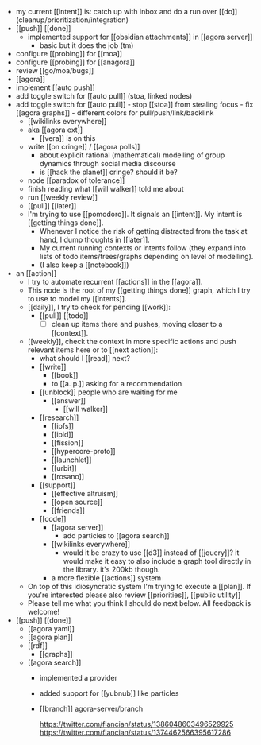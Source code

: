- my current [[intent]] is: catch up with inbox and do a run over [[do]] (cleanup/prioritization/integration)
- [[push]] [[done]]
	- implemented support for [[obsidian attachments]] in [[agora server]]
		- basic but it does the job (tm)
- configure [[probing]] for [[moa]]
- configure [[probing]] for [[anagora]]
- review [[go/moa/bugs]]
- [[agora]]
- implement [[auto push]]
- add toggle switch for [[auto pull]] (stoa, linked nodes)
- add toggle switch for [[auto pull]]
		- stop [[stoa]] from stealing focus
		- fix [[agora graphs]]
			- different colors for pull/push/link/backlink
	- [[wikilinks everywhere]]
	- aka [[agora ext]]
		- [[vera]] is on this
	- write [[on cringe]] / [[agora polls]]
		- about explicit rational (mathematical) modelling of group dynamics through social media discourse
		- is [[hack the planet]] cringe? should it be?
	- node [[paradox of tolerance]]
	- finish reading what [[will walker]] told me about
	- run [[weekly review]]
	- [[pull]] [[later]]
	- I'm trying to use [[pomodoro]]. It signals an [[intent]]. My intent is [[getting things done]].
		- Whenever I notice the risk of getting distracted from the task at hand, I dump thoughts in [[later]].
		- My current running contexts or intents follow (they expand into lists of todo items/trees/graphs depending on level of modelling).
		- (I also keep a [[notebook]])
- an [[action]]
	- I try to automate recurrent [[actions]] in the [[agora]].
	- This node is the root of my [[getting things done]] graph, which I try to use to model my [[intents]].
	- [[daily]], I try to check for pending [[work]]:
		- [[pull]] [[todo]]
			- [ ] clean up items there and pushes, moving closer to a [[context]].
	- [[weekly]], check the context in more specific actions and push relevant items here or to [[next action]]:
		- what should I [[read]] next?
		- [[write]]
			- [[book]]
			- to [[a. p.]] asking for a recommendation
		- [[unblock]] people who are waiting for me
			- [[answer]]
				- [[will walker]]
		- [[research]]
			- [[ipfs]]
			- [[ipld]]
			- [[fission]]
			- [[hypercore-proto]]
			- [[launchlet]]
			- [[urbit]]
			- [[rosano]]
		- [[support]]
			- [[effective altruism]]
			- [[open source]]
			- [[friends]]
		- [[code]]
			- [[agora server]]
				- add particles to [[agora search]]
			- [[wikilinks everywhere]]
				- would it be crazy to use [[d3]] instead of [[jquery]]? it would make it easy to also include a graph tool directly in the library. it's 200kb though.
			- a more flexible [[actions]] system
	- On top of this idiosyncratic system I'm trying to execute a [[plan]]. If you're interested please also review [[priorities]], [[public utility]]
	- Please tell me what you think I should do next below. All feedback is welcome!
- [[push]] [[done]]
	- [[agora yaml]]
	- [[agora plan]]
	- [[rdf]]
		- [[graphs]]
	- [[agora search]]
		- implemented a provider
		- added support for [[yubnub]] like particles
		- [[branch]] agora-server/branch
		  
		  https://twitter.com/flancian/status/1386048603496529925
		  https://twitter.com/flancian/status/1374462566395617286